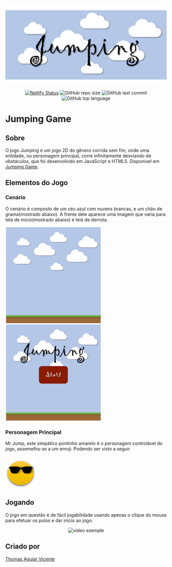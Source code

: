 <img src="https://github.com/thmsaguiar/jumpinggame/blob/master/imagens/banner.png" style="width:1000px;height:250px;">
<div align="center">
  
[![Netlify Status](https://api.netlify.com/api/v1/badges/45aab881-ea65-488c-a076-9f7e7957252e/deploy-status)](https://app.netlify.com/sites/thmsaguiarjumpinggame/deploys) 
  ![GitHub repo size](https://img.shields.io/github/repo-size/thmsaguiar/jumpinggame) ![GitHub last commit](https://img.shields.io/github/last-commit/thmsaguiar/jumpinggame) ![GitHub top language](https://img.shields.io/github/languages/top/thmsaguiar/jumpinggame) 
  
</div>

# Jumping Game

## Sobre
O jogo Jumping é um jogo 2D do gênero corrida sem fim, onde uma entidade, ou personagem principal, corre infinitamente desviando de obstáculos, que foi desenvolvido em JavaScript e HTML5. Disponível em [Jumping Game](https://thmsaguiarjumpinggame.netlify.app/).
## Elementos do Jogo
### Cenário
O cenário é composto de um céu azul com nuvens brancas, e um chão de grama(mostrado abaixo). A frente dele aparece uma imagem que varia para tela de inicio(mostrado abaixo) e tela de derrota.

<img src="https://github.com/thmsaguiar/jumpinggame/blob/master/imagens/cenariocompleto.png" style="width:300px;height:300px;"><img src="https://github.com/thmsaguiar/jumpinggame/blob/master/imagens/telainicial.png" style="width:300px;height:300px;">

### Personagem Principal
Mr Jump, este simpático pontinho amarelo é o personagem controlável do jogo, assemelha-se a um emoji. Podendo ser visto a seguir

<img src="https://github.com/thmsaguiar/jumpinggame/blob/master/imagens/personagem.png" style="width:100px;height:100px;">

## Jogando
O jogo em questão é de fácil jogabilidade usando apenas o clique do mouse para efetuar os pulos e dar inicio ao jogo.

<div align="center">
  
![video exemple](https://i.imgur.com/CHRSXWm.gif)
  
</div>

## Criado por
[Thomas Aguiar Vicente](https://www.github.com/thmsaguiar)




